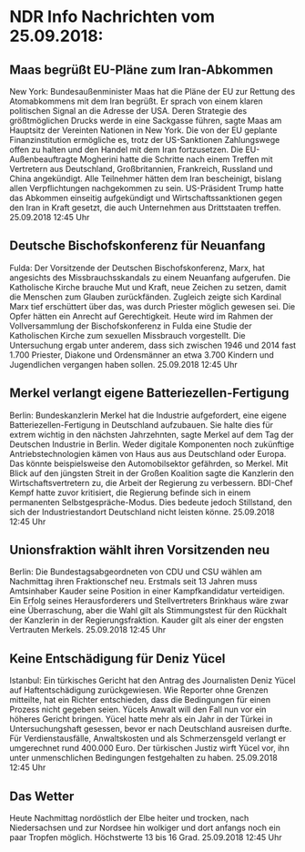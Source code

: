 # NDR Info Nachrichten vom 25.09.2018:


## Maas begrüßt EU-Pläne zum Iran-Abkommen
New York: Bundesaußenminister Maas hat die Pläne der EU zur Rettung des Atomabkommens mit dem Iran begrüßt. Er sprach von einem klaren politischen Signal an die Adresse der USA. Deren Strategie des größtmöglichen Drucks werde in eine Sackgasse führen, sagte Maas am Hauptsitz der Vereinten Nationen in New York. Die von der EU geplante Finanzinstitution ermögliche es, trotz der US-Sanktionen Zahlungswege offen zu halten und den Handel mit dem Iran fortzusetzen. Die EU-Außenbeauftragte Mogherini hatte die Schritte nach einem Treffen mit Vertretern aus Deutschland, Großbritannien, Frankreich, Russland und China angekündigt. Alle Teilnehmer hätten dem Iran bescheinigt, bislang allen Verpflichtungen nachgekommen zu sein. US-Präsident Trump hatte das Abkommen einseitig aufgekündigt und Wirtschaftssanktionen gegen den Iran in Kraft gesetzt, die auch Unternehmen aus Drittstaaten treffen. 25.09.2018 12:45 Uhr 

## Deutsche Bischofskonferenz für Neuanfang
Fulda: Der Vorsitzende der Deutschen Bischofskonferenz, Marx, hat angesichts des Missbrauchsskandals zu einem Neuanfang aufgerufen. Die Katholische Kirche brauche Mut und Kraft, neue Zeichen zu setzen, damit die Menschen zum Glauben zurückfänden. Zugleich zeigte sich Kardinal Marx tief erschüttert über das, was durch Priester möglich gewesen sei. Die Opfer hätten ein Anrecht auf Gerechtigkeit. Heute wird im Rahmen der Vollversammlung der Bischofskonferenz in Fulda eine Studie der Katholischen Kirche zum sexuellen Missbrauch vorgestellt. Die Untersuchung ergab unter anderem, dass sich zwischen 1946 und 2014 fast 1.700 Priester, Diakone und Ordensmänner an etwa 3.700 Kindern und Jugendlichen vergangen haben sollen. 25.09.2018 12:45 Uhr 

## Merkel verlangt eigene Batteriezellen-Fertigung
Berlin: Bundeskanzlerin Merkel hat die Industrie aufgefordert, eine eigene Batteriezellen-Fertigung in Deutschland aufzubauen. Sie halte dies für extrem wichtig in den nächsten Jahrzehnten, sagte Merkel auf dem Tag der Deutschen Industrie in Berlin. Weder digitale Komponenten noch zukünftige Antriebstechnologien kämen von Haus aus aus Deutschland oder Europa. Das könnte beispielsweise den Automobilsektor gefährden, so Merkel. Mit Blick auf den jüngsten Streit in der Großen Koalition sagte die Kanzlerin den Wirtschaftsvertretern zu, die Arbeit der Regierung zu verbessern. BDI-Chef Kempf hatte zuvor kritisiert, die Regierung befinde sich in einem permanenten Selbstgespräche-Modus. Dies bedeute jedoch Stillstand, den sich der Industriestandort Deutschland nicht leisten könne. 25.09.2018 12:45 Uhr 

## Unionsfraktion wählt ihren Vorsitzenden neu
Berlin: Die Bundestagsabgeordneten von CDU und CSU wählen am Nachmittag ihren Fraktionschef neu. Erstmals seit 13 Jahren muss Amtsinhaber Kauder seine Position in einer Kampfkandidatur verteidigen. Ein Erfolg seines Herausforderers und Stellvertreters Brinkhaus wäre zwar eine Überraschung, aber die Wahl gilt als Stimmungstest für den Rückhalt der Kanzlerin in der Regierungsfraktion. Kauder gilt als einer der engsten Vertrauten Merkels. 25.09.2018 12:45 Uhr 

## Keine Entschädigung für Deniz Yücel
Istanbul: Ein türkisches Gericht hat den Antrag des Journalisten Deniz Yücel auf Haftentschädigung zurückgewiesen. Wie Reporter ohne Grenzen mitteilte, hat ein Richter entschieden, dass die Bedingungen für einen Prozess nicht gegeben seien. Yücels Anwalt will den Fall nun vor ein höheres Gericht  bringen. Yücel hatte mehr als ein Jahr in der Türkei in Untersuchungshaft gesessen, bevor er nach Deutschland ausreisen durfte. Für Verdienstausfälle, Anwaltskosten und als Schmerzensgeld verlangt er umgerechnet rund 400.000 Euro. Der türkischen Justiz wirft Yücel vor, ihn unter unmenschlichen Bedingungen festgehalten zu haben. 25.09.2018 12:45 Uhr 

## Das Wetter
Heute Nachmittag nordöstlich der Elbe heiter und trocken, nach Niedersachsen und zur Nordsee hin wolkiger und dort anfangs noch ein paar Tropfen möglich. Höchstwerte 13 bis 16 Grad. 25.09.2018 12:45 Uhr 
